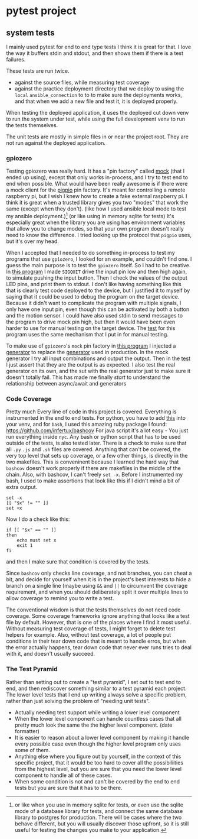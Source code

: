 # pytest project

## system tests

I mainly used pytest for end to end type tests I think it is great for that.
I love the way it buffers stdin and stdout, and then shows them if there is a
test failures.

These tests are run twice.
- against the source files, while measuring test coverage
- against the practice deployment directory that we deploy to using the `local`
`ansible_connection` to to to make sure the deployments works, and that when
we add a new file and test it, it is deployed properly.

When testing the deployed application, it uses the deployed cut down venv
to run the system under test, while using the full development venv to run the
tests themselves.

The unit tests are mostly in simple files in or near the project root. They are
not run against the deployed application.

### gpiozero

Testing gpiozero was really hard. It has a "pin factory" called
[mock](https://gpiozero.readthedocs.io/en/stable/api_pins.html#mock-pins)
(that I ended up using), except that only works in-process, and I try to
test end to end when possible. What would have been really awesome is if
there were a mock client for the
[pigpio](https://gpiozero.readthedocs.io/en/stable/api_pins.html#module-gpiozero.pins.pigpio)
pin factory. It's meant for controlling a remote raspberry pi, but I wish
I knew how to create a fake external raspberry pi. I think it is great when
a trusted library gives you two "modes" that work the same (except when they
don't). (like how I used ansible local mode to test my ansible deployment.)[^1]
(or like using in memory sqlite for tests) It's especially great when the
library you are using has environment variables that allow you to change
modes, so that your own program doesn't really need to know the difference.
I tried looking up the protocol that `pigpio` uses, but it's over my head.

When I accepted that I needed to do something in-process to test my
programs that use `gpiozero`, I looked for an example, and couldn't find one.
I guess the main purpose is to test the `gpiozero` itself. So I had to be
creative. In [this program](../package/monitor.py) I made `SIGQUIT` drive the
input pin low and then high again, to simulate pushing the input button. Then
I check the values of the output LED pins, and print them to stdout.
I don't like having something like this that is clearly test code deployed to
the device, but I justified it to myself by saying that it could be used to
debug the program on the target device. Because it didn't want to complicate
the program with multiple signals, I only have one input pin, even though this
can be activated by both a button and the motion sensor. I could have also
used stdin to send messages to the program to drive mock pin high, but then
it would have been even harder to use for manual testing on the target device.
The [test](monitor/test_monitor.py) for this program uses the same
mechanism that I put in for manual testing.

To make use of `gpiozero`'s `mock` pin factory in
[this program](../package/sensor.py) I injected a
[generator](./mocks/sensor_timer.py) to replace the
[generator](../package/sensor_timer.py) used in production. 
In the mock generator I try all input combinations and output the output.
Then in the [test](.//test_sensor.py) I just assert that they are the
output is as expected. I also test the real generator on its own, and the
sut with the real generator just to make sure it doesn't totally fail.
This has made me finally _start_ to understand the relationship between
async/await and generators

### Code Coverage

Pretty much Every line of code in this project is covered. Everything is
instrumented in the end to end tests.  For python, you have to add
[this](coverage.pth) into your venv, and for `bash`, I used this amazing ruby
package I found: https://github.com/infertux/bashcov
For java script it's a lot easy - You just run everything inside `nyc`.
Any bash or python script that has to be used outside of the tests, is also
tested later. There is a check to make sure that all `.py` `.js` and `.sh`
files are covered.
Anything that can't be covered, the very top level that sets up coverage, or a
few other things, is directly in the two makefiles. This is conveninent because
I learned the hard way that `bashcov` doesn't work properly if there are
makefiles in the middle of the chain.  Also, with bashcov, I can't freely
`set -x`. Before I instrumented my bash, I used to make assertions that look
like this if I didn't mind a bit of extra output.

```
set -x
[[ "$x" != "" ]]
set +x
```

Now I do a check like this:

```
if [[ "$x" == "" ]]
then
    echo must set x
    exit 1
fi
```

and then I make sure that condition is covered by the tests.

Since `bashcov` only checks line coverage, and not branches, you can cheat a
bit, and decide for yourself when it is in the project's best interests to
hide a branch on a single line (maybe using `&&` and `||` to circumvent the
coverage requirement, and when you should deliberately split it over multiple
lines to allow coverage to remind you to write a test.

The conventional wisdom is that the tests themselves do not need code coverage.
Some coverage frameworks ignore anything that looks like a test file by default.
However, that is one of the places where I find it most useful. Without
measuring test coverage of tests, I might forget to delete test helpers for
example.  Also, without test coverage, a lot of people put conditions in their
tear down code that is meant to handle erros, but when the error actually
happens, tear down code that never ever runs tries to deal with it, and doesn't
usually succeed.

### The Test Pyramid

Rather than setting out to create a "test pyramid", I set out to test end to
end, and then rediscover something similar to a test pyramid each project. The
lower level tests that I end up writing always solve a specific problem, rather
than just solving the problem of "needing unit tests".
* Actually needing test support while writing a lower level component
* When the lower level component can handle countless cases that all pretty
much look the same the the higher level component. (date formatter)
* It is easier to reason about a lower level component by making it handle every
possible case even though the higher level program only uses some of them.
* Anything else where you figure out by yourself, in the context of this
specific project, that it would be too hard to cover all the possibiliities from
the highest level, but you are sure that you need the lower level component to
handle all of these cases.
* When some condition is not and can't be covered by the end to end tests but
you are sure that it has to be there.

[^1]: or like when you use in memory sqlite for tests, or even use the sqlite
mode of a database library for tests, and connect the same database library to
postgres for production. There will be cases where the two behave different,
but you will usually discover those upfront, so it is still useful for testing
the changes you make to your application.
